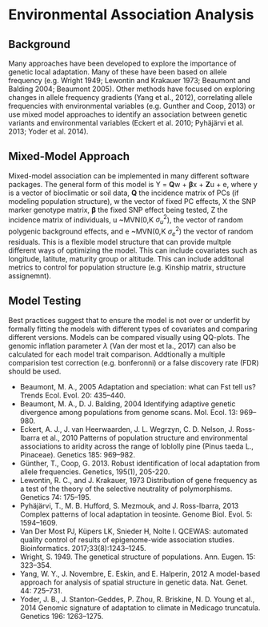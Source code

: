 # Environmental Association Analysis
## Background
Many approaches have been developed to explore the importance of genetic local adaptation. Many of these have been based on allele frequency (e.g. Wright 1949; Lewontin and Krakauer 1973; Beaumont and Balding 2004; Beaumont 2005). Other methods have focused on exploring changes in allele frequency gradients (Yang et al., 2012), correlating allele frequencies with environmental variables (e.g. Gunther and Coop, 2013) or use mixed model approaches to identify an association between genetic variants and environmental variables (Eckert et al. 2010; Pyhäjärvi et al. 2013; Yoder et al. 2014).
## Mixed-Model Approach
Mixed-model association can be implemented in many different software packages. The general form of this model is 
Y = **Q**w + **β**x + **Z**u + e⁠, where y is a vector of bioclimatic or soil data, **Q** the incidence matrix of PCs (if modeling population structure), w the vector of fixed PC effects, X the SNP marker genotype matrix, **β** the fixed SNP effect being tested, Z the incidence matrix of individuals, u ~MVN(0,K $\sigma_u^2$), the vector of random polygenic background effects, and e ~MVN(0,K $\sigma_e^2$) the vector of random residuals. This is a flexible model structure that can provide multple different ways of optimizing the model. This can include covariates such as longitude, latitute, maturity group or altitude. This can include additonal metrics to control for population structure (e.g. Kinship matrix, structure assignemnt). 

## Model Testing
Best practices suggest that to ensure the model is not over or underfit by formally fitting the models with different types of covariates and comparing different versions. Models can be compared visually using QQ-plots. The genomic inflation parameter $\lambda$ (Van der most et la., 2017) can also be calculated for each model trait comparison. Addtionally a multiple comparision test correction (e.g. bonferonni) or a false discovery rate (FDR) should be used. 

- Beaumont, M. A., 2005 Adaptation and speciation: what can Fst tell us? Trends Ecol. Evol. 20: 435–440. 
- Beaumont, M. A., D. J. Balding, 2004 Identifying adaptive genetic divergence among populations from genome scans. Mol. Ecol. 13: 969–980.
- Eckert, A. J., J. van Heerwaarden, J. L. Wegrzyn, C. D. Nelson, J. Ross-Ibarra et al., 2010 Patterns of population structure and environmental associations to aridity across the range of loblolly pine (Pinus taeda L., Pinaceae). Genetics 185: 969–982.
- Günther, T., Coop, G. 2013. Robust identification of local adaptation from allele frequencies. Genetics, 195(1), 205-220.
- Lewontin, R. C., and J. Krakauer, 1973 Distribution of gene frequency as a test of the theory of the selective neutrality of polymorphisms. Genetics 74: 175–195.
- Pyhäjärvi, T., M. B. Hufford, S. Mezmouk, and J. Ross-Ibarra, 2013 Complex patterns of local adaptation in teosinte. Genome Biol. Evol. 5: 1594–1609.
- Van Der Most PJ, Küpers LK, Snieder H, Nolte I. QCEWAS: automated quality control of results of epigenome-wide association studies. Bioinformatics. 2017;33(8):1243–1245.
- Wright, S. 1949. The genetical structure of populations. Ann. Eugen. 15: 323–354.
- Yang, W. Y., J. Novembre, E. Eskin, and E. Halperin, 2012 A model-based approach for analysis of spatial structure in genetic data. Nat. Genet. 44: 725–731. 
- Yoder, J. B., J. Stanton-Geddes, P. Zhou, R. Briskine, N. D. Young et al., 2014 Genomic signature of adaptation to climate in Medicago truncatula. Genetics 196: 1263–1275.
